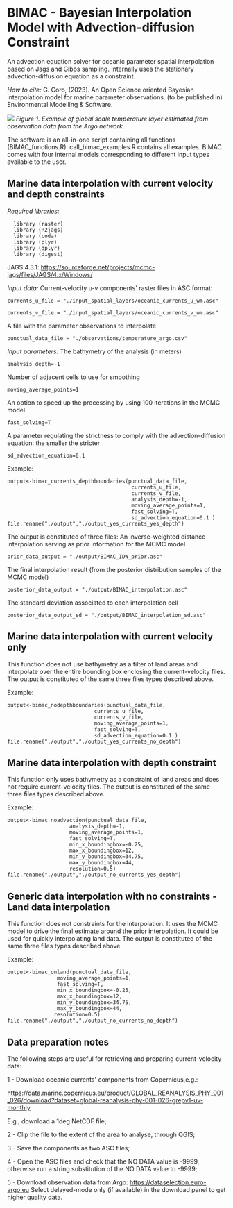 # BIMAC - Bayesian Interpolation Model with Advection-diffusion Constraint

An advection equation solver for oceanic parameter spatial interpolation based on Jags and Gibbs sampling. Internally uses the stationary advection-diffusion equation as a constraint.

*How to cite:* G. Coro, (2023). An Open Science oriented Bayesian interpolation model for marine parameter observations. (to be published in) Environmental Modelling & Software.

![](https://github.com/cybprojects65/JagsOceanicSpatialInterpolator/blob/main/global_scale_example.png) *Figure 1. Example of global scale temperature layer estimated from observation data from the Argo network.*

The software is an all-in-one script containing all functions (BIMAC_functions.R). call_bimac_examples.R contains all examples. BIMAC comes with four internal models corresponding to different input types available to the user.

## Marine data interpolation with current velocity and depth constraints

*Required libraries:*

```         
  library (raster)
  library (R2jags)
  library (coda)
  library (plyr)
  library (dplyr)
  library (digest)
```

JAGS 4.3.1: <https://sourceforge.net/projects/mcmc-jags/files/JAGS/4.x/Windows/>

*Input data:* Current-velocity u-v components' raster files in ASC format:

```         
currents_u_file = "./input_spatial_layers/oceanic_currents_u_wm.asc"

currents_v_file = "./input_spatial_layers/oceanic_currents_v_wm.asc" 
```

A file with the parameter observations to interpolate

```         
punctual_data_file = "./observations/temperature_argo.csv"
```

*Input parameters:* The bathymetry of the analysis (in meters)

```         
analysis_depth=-1
```

Number of adjacent cells to use for smoothing

```         
moving_average_points=1
```

An option to speed up the processing by using 100 iterations in the MCMC model.

```         
fast_solving=T
```

A parameter regulating the strictness to comply with the advection-diffusion equation: the smaller the stricter

```         
sd_advection_equation=0.1
```

Example:

```         
output<-bimac_currents_depthboundaries(punctual_data_file,
                                        currents_u_file,
                                        currents_v_file,
                                        analysis_depth=-1,
                                        moving_average_points=1, 
                                        fast_solving=T, 
                                        sd_advection_equation=0.1 )
file.rename("./output","./output_yes_currents_yes_depth")
```

The output is constituted of three files: An inverse-weighted distance interpolation serving as prior information for the MCMC model

```         
prior_data_output = "./output/BIMAC_IDW_prior.asc"
```

The final interpolation result (from the posterior distribution samples of the MCMC model)

```         
posterior_data_output = "./output/BIMAC_interpolation.asc"
```

The standard deviation associated to each interpolation cell

```         
posterior_data_output_sd = "./output/BIMAC_interpolation_sd.asc"
```

## Marine data interpolation with current velocity only

This function does not use bathymetry as a filter of land areas and interpolate over the entire bounding box enclosing the current-velocity files. The output is constituted of the same three files types described above.

Example:

```         
output<-bimac_nodepthboundaries(punctual_data_file,
                            currents_u_file,
                            currents_v_file, 
                            moving_average_points=1, 
                            fast_solving=T, 
                            sd_advection_equation=0.1 )
file.rename("./output","./output_yes_currents_no_depth")
```

## Marine data interpolation with depth constraint

This function only uses bathymetry as a constraint of land areas and does not require current-velocity files. The output is constituted of the same three files types described above.

Example:

```         
output<-bimac_noadvection(punctual_data_file,
                    analysis_depth=-1,
                    moving_average_points=1, 
                    fast_solving=T,
                    min_x_boundingbox=-0.25,
                    max_x_boundingbox=12,
                    min_y_boundingbox=34.75,
                    max_y_boundingbox=44,
                    resolution=0.5)
file.rename("./output","./output_no_currents_yes_depth")
```

## Generic data interpolation with no constraints - Land data interpolation

This function does not constraints for the interpolation. It uses the MCMC model to drive the final estimate around the prior interpolation. It could be used for quickly interpolating land data. The output is constituted of the same three files types described above.

Example:

```         
output<-bimac_onland(punctual_data_file,
                moving_average_points=1, 
                fast_solving=T,
                min_x_boundingbox=-0.25,
                max_x_boundingbox=12,
                min_y_boundingbox=34.75,
                max_y_boundingbox=44,
               resolution=0.5)
file.rename("./output","./output_no_currents_no_depth")
```

## Data preparation notes

The following steps are useful for retrieving and preparing current-velocity data:

1 - Download oceanic currents' components from Copernicus,e.g.:

<https://data.marine.copernicus.eu/product/GLOBAL_REANALYSIS_PHY_001_026/download?dataset=global-reanalysis-phy-001-026-grepv1-uv-monthly>

E.g., download a 1deg NetCDF file;

2 - Clip the file to the extent of the area to analyse, through QGIS;

3 - Save the components as two ASC files;

4 - Open the ASC files and check that the NO DATA value is -9999, otherwise run a string substitution of the NO DATA value to -9999;

5 - Download observation data from Argo: <https://dataselection.euro-argo.eu> Select delayed-mode only (if available) in the download panel to get higher quality data.
